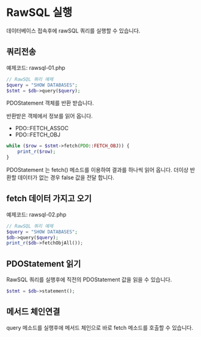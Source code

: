 # RawSQL 실행
데이터베이스 접속후에 rawSQL 쿼리를 실행할 수 있습니다.

## 쿼리전송

예제코드: rawsql-01.php

```php
// RawSQL 쿼리 예제
$query = "SHOW DATABASES";
$stmt = $db->query($query); 
```

PDOStatement 객체를 반환 받습니다. 

반환받은 객체에서 정보를 읽어 옵니다.  

* PDO::FETCH_ASSOC
* PDO::FETCH_OBJ

```php
while ($row = $stmt->fetch(PDO::FETCH_OBJ)) {
    print_r($row);
}
```

PDOStatement 는 fetch() 메소드를 이용하여 결과를 하나씩 읽어 옵니다. 더이상 반환할 데이터가 없는 경우 false 값을 전달 합니다.  

## fetch 데이터 가지고 오기

예제코드: rawsql-02.php

```php
// RawSQL 쿼리 예제
$query = "SHOW DATABASES";
$db->query($query); 
print_r($db->fetchObjAll());
```

## PDOStatement 읽기

RawSQL 쿼리를 실행후에 직전의 PDOStatement 값을 읽을 수 있습니다.  

```php
$stmt = $db->statement();
```

## 메서드 체인연결
query 메소드를 실행후에 메서드 체인으로 바로 fetch 메소드를 호출할 수 있습니다.


